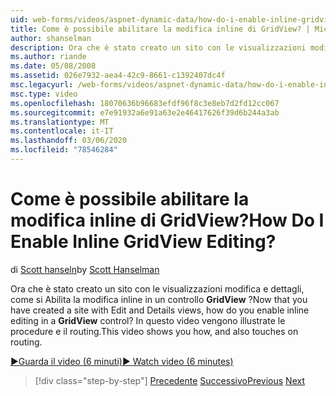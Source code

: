 ```yaml
---
uid: web-forms/videos/aspnet-dynamic-data/how-do-i-enable-inline-gridview-editing
title: Come è possibile abilitare la modifica inline di GridView? | Microsoft Docs
author: shanselman
description: Ora che è stato creato un sito con le visualizzazioni modifica e dettagli, come si Abilita la modifica inline in un controllo GridView? In questo video viene illustrato come, oltre a touc...
ms.author: riande
ms.date: 05/08/2008
ms.assetid: 026e7932-aea4-42c9-8661-c1392407dc4f
msc.legacyurl: /web-forms/videos/aspnet-dynamic-data/how-do-i-enable-inline-gridview-editing
msc.type: video
ms.openlocfilehash: 18070636b96683efdf96f8c3e8eb7d2fd12cc067
ms.sourcegitcommit: e7e91932a6e91a63e2e46417626f39d6b244a3ab
ms.translationtype: MT
ms.contentlocale: it-IT
ms.lasthandoff: 03/06/2020
ms.locfileid: "78546284"
---
```

# <a name="how-do-i-enable-inline-gridview-editing"></a><span data-ttu-id="233f0-105">Come è possibile abilitare la modifica inline di GridView?</span><span class="sxs-lookup"><span data-stu-id="233f0-105">How Do I Enable Inline GridView Editing?</span></span>

<span data-ttu-id="233f0-106">di [Scott hanseln](https://github.com/shanselman)</span><span class="sxs-lookup"><span data-stu-id="233f0-106">by [Scott Hanselman](https://github.com/shanselman)</span></span>

<span data-ttu-id="233f0-107">Ora che è stato creato un sito con le visualizzazioni modifica e dettagli, come si Abilita la modifica inline in un controllo **GridView** ?</span><span class="sxs-lookup"><span data-stu-id="233f0-107">Now that you have created a site with Edit and Details views, how do you enable inline editing in a **GridView** control?</span></span> <span data-ttu-id="233f0-108">In questo video vengono illustrate le procedure e il routing.</span><span class="sxs-lookup"><span data-stu-id="233f0-108">This video shows you how, and also touches on routing.</span></span>

[<span data-ttu-id="233f0-109">&#9654;Guarda il video (6 minuti)</span><span class="sxs-lookup"><span data-stu-id="233f0-109">&#9654; Watch video (6 minutes)</span></span>](https://channel9.msdn.com/Blogs/ASP-NET-Site-Videos/how-do-i-enable-inline-gridview-editing)

> [!div class="step-by-step"]
> <span data-ttu-id="233f0-110">[Precedente](your-first-scaffold-and-what-is-dynamic-data.md)
> [Successivo](how-do-i-change-how-my-fields-render.md)</span><span class="sxs-lookup"><span data-stu-id="233f0-110">[Previous](your-first-scaffold-and-what-is-dynamic-data.md)
[Next](how-do-i-change-how-my-fields-render.md)</span></span>
